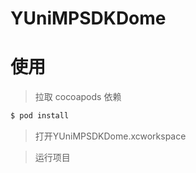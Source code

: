# YUniMPSDKDome

# 使用

> 拉取 cocoapods 依赖
```bash
$ pod install
```
> 打开YUniMPSDKDome.xcworkspace

> 运行项目

